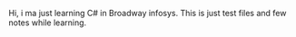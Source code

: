 Hi, i ma just learning C# in Broadway infosys. This is just test files and few notes while learning.